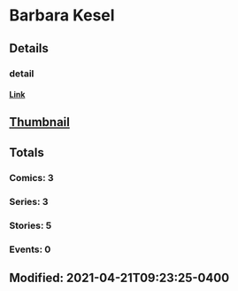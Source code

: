 # Barbara  Kesel 
## Details
### detail
#### [Link](http://marvel.com/comics/creators/13940/barbara_kesel?utm_campaign=apiRef&utm_source=225578a89fc76f3d20fbffda5d17a88d)
## [Thumbnail](http://i.annihil.us/u/prod/marvel/i/mg/b/40/image_not_available.jpg)
## Totals
### Comics: 3
### Series: 3
### Stories: 5
### Events: 0
## Modified: 2021-04-21T09:23:25-0400